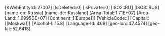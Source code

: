﻿---
location: [52.6418,47.4574]
type: Country
tags: [geo/Country]
---
[KWebEntityId::27007]
[IsDeleted::0]
[IsPrivate::0]
[ISO2::RU]
[ISO3::RUS]
[name-en::Russia]
[name-de::Russland]
[Area-Total::1.71E+07]
[Area-Land::1.69958E+07]
[Continent::[[Europe]]]
[VehicleCode::]
[Capital::[[Moskwa]]]
[Alcohol-l::15.8]
[Language-Id::469]
[geo-lon::47.4574]
[geo-lat::52.6418]

